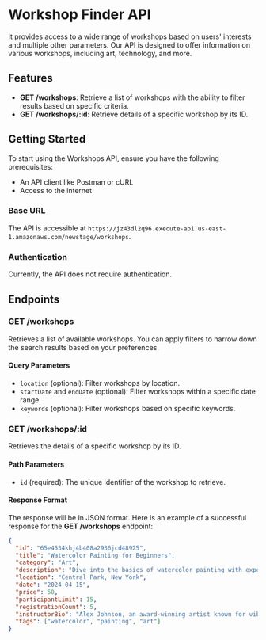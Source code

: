 # Workshop Finder API

It provides access to a wide range of workshops based on users' interests and multiple other parameters. Our API is designed to offer information on various workshops, including art, technology, and more.

## Features

- **GET /workshops**: Retrieve a list of workshops with the ability to filter results based on specific criteria.
- **GET /workshops/:id**: Retrieve details of a specific workshop by its ID.

## Getting Started

To start using the Workshops API, ensure you have the following prerequisites:

- An API client like Postman or cURL
- Access to the internet

### Base URL

The API is accessible at `https://jz43dl2q96.execute-api.us-east-1.amazonaws.com/newstage/workshops`.

### Authentication

Currently, the API does not require authentication.

## Endpoints

### GET /workshops

Retrieves a list of available workshops. You can apply filters to narrow down the search results based on your preferences.

#### Query Parameters

- `location` (optional): Filter workshops by location.
- `startDate` and `endDate` (optional): Filter workshops within a specific date range.
- `keywords` (optional): Filter workshops based on specific keywords.

### GET /workshops/:id

Retrieves the details of a specific workshop by its ID.

#### Path Parameters

- `id` (required): The unique identifier of the workshop to retrieve.

#### Response Format

The response will be in JSON format. Here is an example of a successful response for the **GET /workshops** endpoint:

```json
{
  "id": "65e4534khj4b408a2936jcd48925",
  "title": "Watercolor Painting for Beginners",
  "category": "Art",
  "description": "Dive into the basics of watercolor painting with expert guidance.",
  "location": "Central Park, New York",
  "date": "2024-04-15",
  "price": 50,
  "participantLimit": 15,
  "registrationCount": 5,
  "instructorBio": "Alex Johnson, an award-winning artist known for vibrant landscapes.",
  "tags": ["watercolor", "painting", "art"]
}
